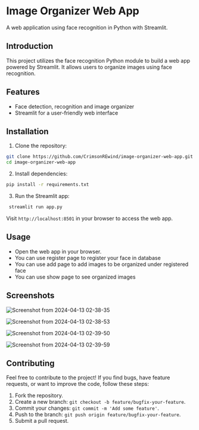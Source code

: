 # Image Organizer Web App

A web application using face recognition in Python with Streamlit.

## Introduction

This project utilizes the face recognition Python module to build a web app powered by Streamlit. It allows users to organize images using face recognition.

## Features

- Face detection, recognition and image organizer
- Streamlit for a user-friendly web interface

## Installation

1. Clone the repository:

```bash
git clone https://github.com/CrimsonREwind/image-organizer-web-app.git
cd image-organizer-web-app
```

2. Install dependencies:

```bash
pip install -r requirements.txt
```

3. Run the Streamlit app:

```bash
 streamlit run app.py
```

Visit `http://localhost:8501` in your browser to access the web app.

 ## Usage

- Open the web app in your browser.
- You can use register page to register your face in database
- You can use add page to add images to be organized under registered face
- You can use show page to see organized images

## Screenshots

![Screenshot from 2024-04-13 02-38-35](https://github.com/CrimsonREwind/image-organizer-web-app/assets/106526797/f2719395-ba9c-43eb-b332-04b791ddf7e5)

![Screenshot from 2024-04-13 02-38-53](https://github.com/CrimsonREwind/image-organizer-web-app/assets/106526797/b9621b33-5236-4349-8e8c-3e0828a65809)

![Screenshot from 2024-04-13 02-39-50](https://github.com/CrimsonREwind/image-organizer-web-app/assets/106526797/0c383eed-5c27-43a5-8400-1a0d2ced6e38)

![Screenshot from 2024-04-13 02-39-59](https://github.com/CrimsonREwind/image-organizer-web-app/assets/106526797/8d824307-fc43-49f8-9701-78d64db2b13c)



## Contributing

Feel free to contribute to the project! If you find bugs, have feature requests, or want to improve the code, follow these steps:

1. Fork the repository.
2. Create a new branch: `git checkout -b feature/bugfix-your-feature`.
3. Commit your changes: `git commit -m 'Add some feature'`.
4. Push to the branch: `git push origin feature/bugfix-your-feature`.
5. Submit a pull request.
